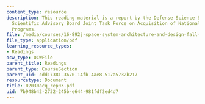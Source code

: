 ```yaml
---
content_type: resource
description: This reading material is a report by the Defense Science Board/Air Force
  Scientific Advisory Board Joint Task Force on Acquisition of National Security Space
  Programs.
file: /media/courses/16-892j-space-system-architecture-and-design-fall-2004/7b948b422732245be644981fdf2ed4d7_02030acq_rep03.pdf
file_type: application/pdf
learning_resource_types:
- Readings
ocw_type: OCWFile
parent_title: Readings
parent_type: CourseSection
parent_uid: cdd17381-3670-14fb-4ae8-517a5732b217
resourcetype: Document
title: 02030acq_rep03.pdf
uid: 7b948b42-2732-245b-e644-981fdf2ed4d7
---
```


